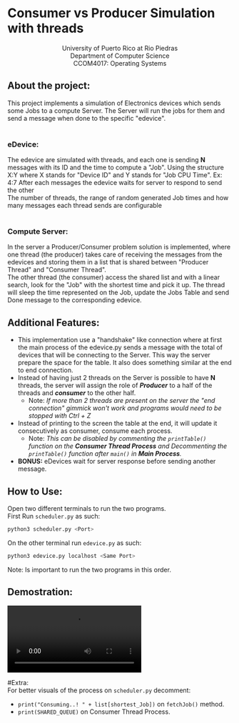 # Consumer vs Producer Simulation with threads
<p align="center">
University of Puerto Rico at Rio Piedras
  </br>
Department of Computer Science
  </br>
CCOM4017: Operating Systems
  </p>
  
## About the project:
This project implements a simulation of Electronics devices which sends some Jobs to a compute Server. The Server will run the jobs for them
and send a message when done to the specific "edevice". 
</br>
</br>
### eDevice:
The edevice are simulated with threads, and each one is sending **N** messages with its ID and the time to compute a "Job". Using the structure X:Y
where X stands for "Device ID" and Y stands for "Job CPU Time".  Ex: 4:7  After each messages the edevice waits for server to respond to send the other</br>
The number of threads, the range of random generated Job times and how many messages each thread sends are configurable
</br>
</br>
### Compute Server:
In the server a Producer/Consumer problem solution is implemented, where one thread (the producer) takes care of receiving the messages from the edevices and storing them in a list that is shared between "Producer Thread" and "Consumer Thread". </br> The other thread (the consumer) access the shared list and with a
linear search, look for the "Job" with the shortest time and pick it up. The thread will sleep the time represented on the Job, update the Jobs Table and send
Done message to the corresponding edevice.

## Additional Features:
  - This implementation use a "handshake" like connection where at first the main process of the edevice.py sends a message with the total of devices
    that will be connecting to the Server. This way the server prepare the space for the table. It also does something similar at the end to end connection. </br>
  - Instead of having just 2 threads on the Server is possible to have **N** threads, the server will assign the role of ***Producer*** to a half of the threads and 
    ***consumer*** to the other half.
    - Note: *If more than 2 threads are present on the server the "end connection" gimmick won't work and programs would need to be stopped with Ctrl + Z*
  - Instead of printing to the screen the table at the end, it will update it consecutively as consumer, consume each process.
    - Note: *This can be disabled by commenting the `printTable()` function on the **Consumer Thread Process** and Decommenting the `printTable()` function after 
            `main()` in **Main Process**.*
  - **BONUS:** eDevices wait for server response before sending another message.

## How to Use:
Open two different terminals to run the two programs. </br>
First Run `scheduler.py` as such: </br>
```bash
python3 scheduler.py <Port>
```
On the other terminal run `edevice.py` as such: </br>
```bash
python3 edevice.py localhost <Same Port>
```
Note: Is important to run the two programs in this order.

## Demostration: </br>

![Programs-Demo](https://user-images.githubusercontent.com/55097377/134273246-02826cc0-73da-4867-be2e-328ec84ea9cb.mov)

#Extra: </br>
For better visuals of the process on `scheduler.py` decomment:
  - `print("Consuming..! " + list[shortest_Job])` on ``fetchJob()`` method.
  - `print(SHARED_QUEUE)` on Consumer Thread Process.



